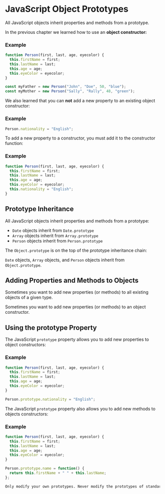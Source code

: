# JavaScript Object Prototypes


All JavaScript objects inherit properties and methods from a prototype.

In the previous chapter we learned how to use an **object constructor:**

### Example
```js
function Person(first, last, age, eyecolor) {
  this.firstName = first;
  this.lastName = last;
  this.age = age;
  this.eyeColor = eyecolor;
}

const myFather = new Person("John", "Doe", 50, "blue");
const myMother = new Person("Sally", "Rally", 48, "green");
```


We also learned that you can **not** add a new property to an existing object constructor:

### Example
```js
Person.nationality = "English";
```


To add a new property to a constructor, you must add it to the constructor function:

### Example
```js
function Person(first, last, age, eyecolor) {
  this.firstName = first;
  this.lastName = last;
  this.age = age;
  this.eyeColor = eyecolor;
  this.nationality = "English";
}
```


## Prototype Inheritance
All JavaScript objects inherit properties and methods from a prototype:

* `Date` objects inherit from `Date.prototype`
* `Array` objects inherit from `Array.prototype`
* `Person` objects inherit from `Person.prototype`


The `Object.prototype` is on the top of the prototype inheritance chain:

`Date` objects, `Array` objects, and `Person` objects inherit from `Object.prototype`.



## Adding Properties and Methods to Objects
Sometimes you want to add new properties (or methods) to all existing objects of a given type.

Sometimes you want to add new properties (or methods) to an object constructor.



## Using the **prototype** Property
The JavaScript `prototype` property allows you to add new properties to object constructors:

### Example
```js
function Person(first, last, age, eyecolor) {
  this.firstName = first;
  this.lastName = last;
  this.age = age;
  this.eyeColor = eyecolor;
}

Person.prototype.nationality = "English";
```


The JavaScript `prototype` property also allows you to add new methods to objects constructors:

### Example
```js
function Person(first, last, age, eyecolor) {
  this.firstName = first;
  this.lastName = last;
  this.age = age;
  this.eyeColor = eyecolor;
}

Person.prototype.name = function() {
  return this.firstName + " " + this.lastName;
};
```


```html
Only modify your own prototypes. Never modify the prototypes of standard JavaScript objects.
```

